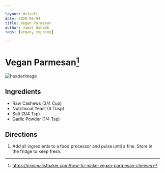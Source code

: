 ```yaml
---

layout: default
date: 2020-06-04
title: Vegan Parmesan
author: Jamal Habash
tags: [vegan, topping]

---
```

# Vegan Parmesan[^1]
![headerImage](https://minimalistbaker.com/wp-content/uploads/2014/02/Vegan-Parmesan-Cheese-How-To.jpg)
## Ingredients
- Raw Cashews (3/4 Cup)
- Nutritional Yeast (3 Tbsp)
- Salt (3/4 Tsp)
- Garlic Powder (1/4 Tsp)

## Directions
1) Add all ingredients to a food processor and pulse until a fine. Store in the fridge to keep fresh.

[^1]: https://minimalistbaker.com/how-to-make-vegan-parmesan-cheese/